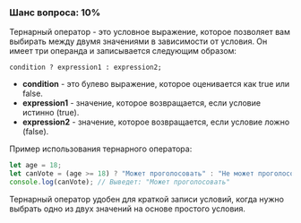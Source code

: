 ### Шанс вопроса: 10%

Тернарный оператор - это условное выражение, которое позволяет вам выбирать между двумя значениями в зависимости от условия. Он имеет три операнда и записывается следующим образом:

```condition ? expression1 : expression2;```

- **condition** - это булево выражение, которое оценивается как true или false.
- **expression1** - значение, которое возвращается, если условие истинно (true).
- **expression2** - значение, которое возвращается, если условие ложно (false).

Пример использования тернарного оператора:

```javascript
let age = 18;
let canVote = (age >= 18) ? "Может проголосовать" : "Не может проголосовать";
console.log(canVote); // Выведет: "Может проголосовать"
```

Тернарный оператор удобен для краткой записи условий, когда нужно выбрать одно из двух значений на основе простого условия.